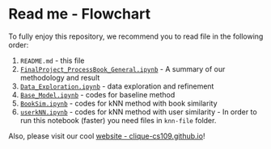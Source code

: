 # Read me - Flowchart

To fully enjoy this repository, we recommend you to read file in the following order:

 1. `README.md` - this file
 2. [`FinalProject_ProcessBook_General.ipynb`](FinalProject_ProcessBook_General.ipynb) - A summary of our methodology and result
 3. [`Data_Exploration.ipynb`](Data_Exploration.ipynb) - data exploration and refinement
 4. [`Base_Model.ipynb`](Base_Model.ipynb) - codes for baseline method
 5. [`BookSim.ipynb`](BookSim.ipynb) - codes for kNN method with book similarity
 6.  [`userkNN.ipynb`](userkNN.ipynb) - codes for kNN method with user similarity
	- In order to run this notebook (faster) you need files in `knn-file` folder.

Also, please visit our cool [website - clique-cs109.github.io](http://clique-cs109.github.io)!